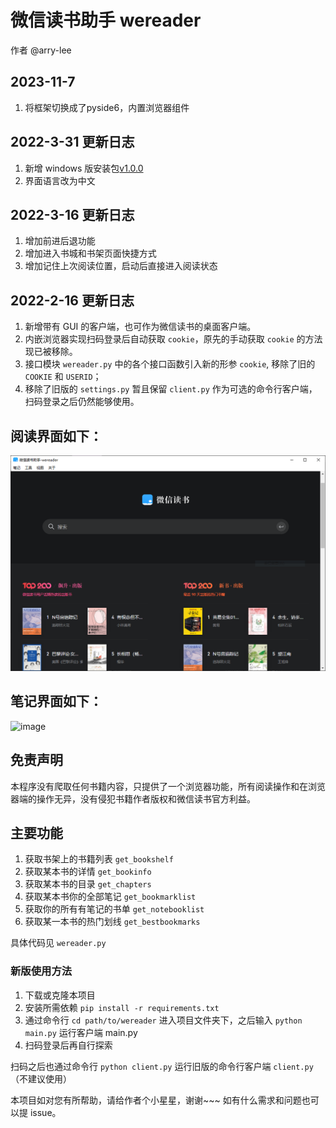# 微信读书助手 wereader
作者 @arry-lee 

## 2023-11-7 
1. 将框架切换成了pyside6，内置浏览器组件

## 2022-3-31 更新日志
1. 新增 windows 版安装包[v1.0.0](https://github.com/arry-lee/wereader/releases/download/v1.0.0/wereader.zip) 
2. 界面语言改为中文

## 2022-3-16 更新日志
1. 增加前进后退功能
2. 增加进入书城和书架页面快捷方式
3. 增加记住上次阅读位置，启动后直接进入阅读状态

## 2022-2-16 更新日志
1. 新增带有 GUI 的客户端，也可作为微信读书的桌面客户端。
2. 内嵌浏览器实现扫码登录后自动获取 `cookie`，原先的手动获取 `cookie` 的方法现已被移除。
3. 接口模块 `wereader.py` 中的各个接口函数引入新的形参 `cookie`, 移除了旧的 `COOKIE` 和 `USERID`；
4. 移除了旧版的 `settings.py` 暂且保留 `client.py` 作为可选的命令行客户端，扫码登录之后仍然能够使用。

## 阅读界面如下：
![image](doc/ui.png)
## 笔记界面如下：
![image](doc/ui2.png)

## 免责声明
本程序没有爬取任何书籍内容，只提供了一个浏览器功能，所有阅读操作和在浏览器端的操作无异，没有侵犯书籍作者版权和微信读书官方利益。

## 主要功能

1. 获取书架上的书籍列表 `get_bookshelf`
2. 获取某本书的详情 `get_bookinfo`
3. 获取某本书的目录 `get_chapters`
4. 获取某本书你的全部笔记 `get_bookmarklist`
5. 获取你的所有有笔记的书单 `get_notebooklist`
6. 获取某一本书的热门划线 `get_bestbookmarks`

具体代码见 `wereader.py`


### 新版使用方法
1. 下载或克隆本项目
2. 安装所需依赖 `pip install -r requirements.txt`
3. 通过命令行 `cd path/to/wereader` 进入项目文件夹下，之后输入 `python main.py` 运行客户端 main.py
4. 扫码登录后再自行探索

扫码之后也通过命令行  `python client.py` 运行旧版的命令行客户端 `client.py`（不建议使用）

本项目如对您有所帮助，请给作者个小星星，谢谢~~~ 如有什么需求和问题也可以提 issue。

